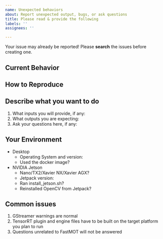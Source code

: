```yaml
---
name: Unexpected behaviors
about: Report unexpected output, bugs, or ask questions
title: Please read & provide the following
labels: ''
assignees: ''

---
```


Your issue may already be reported!
Please **search** the issues before creating one.

## Current Behavior
<!--- If describing a bug, tell us what happens instead of the expected behavior -->
<!--- If suggesting a change/improvement, explain the difference from current behavior -->

## How to Reproduce
<!--- Provide a link to a video, or an unambiguous set of steps to -->
<!--- reproduce this bug. Include code or configuration (mot.json) changes, if relevant -->

## Describe what you want to do
1. What inputs you will provide, if any:
2. What outputs you are expecting:
3. Ask your questions here, if any:

## Your Environment
<!--- Include as many relevant details about the environment you experienced the bug in -->
* Desktop
  * Operating System and version:
  * Used the docker image?
* NVIDIA Jetson
  *  Nano/TX2/Xavier NX/Xavier AGX?
  * Jetpack version:
  * Ran install_jetson.sh?
  * Reinstalled OpenCV from Jetpack?

## Common issues
1. GStreamer warnings are normal
2. TensorRT plugin and engine files have to be built on the target platform you plan to run
3. Questions unrelated to FastMOT will not be answered
